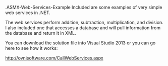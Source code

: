 .ASMX-Web-Services-Example
Included are some examples of very simple web services in .NET.

The web services perform addition, subtraction, multiplication, and division.  I also included one that accesses a database and will pull information from the database and return it in XML.

You can download the solution file into Visual Studio 2013 or you can go here to see how it works:

http://ovnisoftware.com/CallWebServices.aspx
